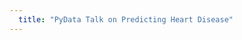```yaml
---
  title: "PyData Talk on Predicting Heart Disease"
---
```

  <script>
  window.open(
    'https://www.youtube.com/watch?v=pZGEe9-fz6w&feature=youtu.be', '_blank'
  );
  </script>
    